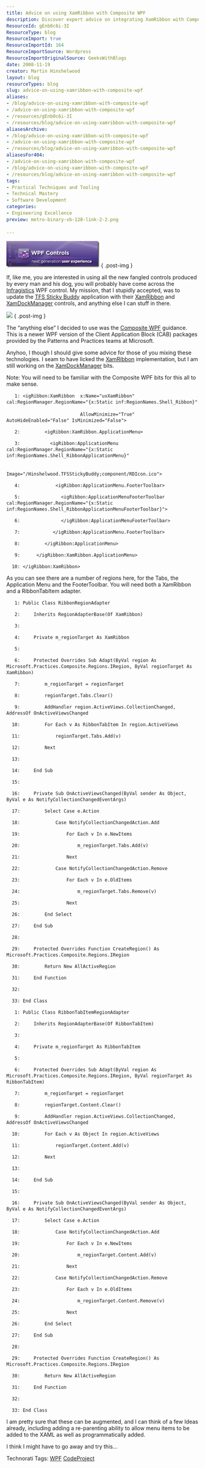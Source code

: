 ```yaml
---
title: Advice on using XamRibbon with Composite WPF
description: Discover expert advice on integrating XamRibbon with Composite WPF. Enhance your applications with practical tips and code examples from Martin Hinshelwood.
ResourceId: gEnb0c6i-3I
ResourceType: blog
ResourceImport: true
ResourceImportId: 164
ResourceImportSource: Wordpress
ResourceImportOriginalSource: GeeksWithBlogs
date: 2008-11-19
creator: Martin Hinshelwood
layout: blog
resourceTypes: blog
slug: advice-on-using-xamribbon-with-composite-wpf
aliases:
- /blog/advice-on-using-xamribbon-with-composite-wpf
- /advice-on-using-xamribbon-with-composite-wpf
- /resources/gEnb0c6i-3I
- /resources/blog/advice-on-using-xamribbon-with-composite-wpf
aliasesArchive:
- /blog/advice-on-using-xamribbon-with-composite-wpf
- /advice-on-using-xamribbon-with-composite-wpf
- /resources/blog/advice-on-using-xamribbon-with-composite-wpf
aliasesFor404:
- /advice-on-using-xamribbon-with-composite-wpf
- /blog/advice-on-using-xamribbon-with-composite-wpf
- /resources/blog/advice-on-using-xamribbon-with-composite-wpf
tags:
- Practical Techniques and Tooling
- Technical Mastery
- Software Development
categories:
- Engineering Excellence
preview: metro-binary-vb-128-link-2-2.png

---
```

[![image](images/AdviceonusingXamRibbonwithCompositeWPF_EBA6-image_thumb-1-1.png)](http://blog.hinshelwood.com/files/2011/05/GWB-WindowsLiveWriter-AdviceonusingXamRibbonwithCompositeWPF_EBA6-image_2.png)
{ .post-img }

If, like me, you are interested in using all the new fangled controls produced by every man and his dog, you will probably have come across the [Infragistics](http://infragistics.com) WPF control. My mission, that I stupidly accepted, was to update the [TFS Sticky Buddy](http://hinshelwood.com/TFSStickyBuddy.aspx) application with their [XamRibbon](http://www.infragistics.com/dotnet/netadvantage/wpf/xamRibbon.aspx) and [XamDockManager](http://www.infragistics.com/dotnet/netadvantage/wpf/xamdockmanager.aspx) controls, and anything else I can stuff in there.

![](images/pnp.gif)
{ .post-img }

The “anything else” I decided to use was the [Composite WPF](http://www.codeplex.com/CompositeWPF) guidance. This is a newer WPF version of the Client Application Block (CAB) packages provided by the Patterns and Practices teams at Microsoft.

Anyhoo, I though I should give some advice for those of you mixing these technologies. I seam to have licked the [XamRibbon](http://www.infragistics.com/dotnet/netadvantage/wpf/xamRibbon.aspx) implementation, but I am still working on the [XamDockManager](http://www.infragistics.com/dotnet/netadvantage/wpf/xamdockmanager.aspx) bits.

Note: You will need to be familiar with the Composite WPF bits for this all to make sense.

```
   1: <igRibbon:XamRibbon  x:Name="uxXamRibbon" cal:RegionManager.RegionName="{x:Static inf:RegionNames.Shell_Ribbon}"

                           AllowMinimize="True" AutoHideEnabled="False" IsMinimized="False">
```

```
   2:         <igRibbon:XamRibbon.ApplicationMenu>
```

```
   3:           <igRibbon:ApplicationMenu cal:RegionManager.RegionName="{x:Static inf:RegionNames.Shell_RibbonApplicationMenu}"

                                           Image="/Hinshelwood.TFSStickyBuddy;component/RDIcon.ico">
```

```
   4:             <igRibbon:ApplicationMenu.FooterToolbar>
```

```
   5:               <igRibbon:ApplicationMenuFooterToolbar cal:RegionManager.RegionName="{x:Static inf:RegionNames.Shell_RibbonApplicationMenuFooterToolbar}">
```

```
   6:               </igRibbon:ApplicationMenuFooterToolbar>
```

```
   7:            </igRibbon:ApplicationMenu.FooterToolbar>
```

```
   8:         </igRibbon:ApplicationMenu>
```

```
   9:      </igRibbon:XamRibbon.ApplicationMenu>
```

```
  10: </igRibbon:XamRibbon>
```

As you can see there are a number of regions here, for the Tabs, the Application Menu and the FooterToolbar. You will need both a XamRibbon and a RibbonTabItem adapter.

```
   1: Public Class RibbonRegionAdapter
```

```
   2:     Inherits RegionAdapterBase(Of XamRibbon)
```

```
   3:
```

```
   4:     Private m_regionTarget As XamRibbon
```

```
   5:
```

```
   6:     Protected Overrides Sub Adapt(ByVal region As Microsoft.Practices.Composite.Regions.IRegion, ByVal regionTarget As XamRibbon)
```

```
   7:         m_regionTarget = regionTarget
```

```
   8:         regionTarget.Tabs.Clear()
```

```
   9:         AddHandler region.ActiveViews.CollectionChanged, AddressOf OnActiveViewsChanged
```

```
  10:         For Each v As RibbonTabItem In region.ActiveViews
```

```
  11:             regionTarget.Tabs.Add(v)
```

```
  12:         Next
```

```
  13:
```

```
  14:     End Sub
```

```
  15:
```

```
  16:     Private Sub OnActiveViewsChanged(ByVal sender As Object, ByVal e As NotifyCollectionChangedEventArgs)
```

```
  17:         Select Case e.Action
```

```
  18:             Case NotifyCollectionChangedAction.Add
```

```
  19:                 For Each v In e.NewItems
```

```
  20:                     m_regionTarget.Tabs.Add(v)
```

```
  21:                 Next
```

```
  22:             Case NotifyCollectionChangedAction.Remove
```

```
  23:                 For Each v In e.OldItems
```

```
  24:                     m_regionTarget.Tabs.Remove(v)
```

```
  25:                 Next
```

```
  26:         End Select
```

```
  27:     End Sub
```

```
  28:
```

```
  29:     Protected Overrides Function CreateRegion() As Microsoft.Practices.Composite.Regions.IRegion
```

```
  30:         Return New AllActiveRegion
```

```
  31:     End Function
```

```
  32:
```

```
  33: End Class
```

```
   1: Public Class RibbonTabItemRegionAdapter
```

```
   2:     Inherits RegionAdapterBase(Of RibbonTabItem)
```

```
   3:
```

```
   4:     Private m_regionTarget As RibbonTabItem
```

```
   5:
```

```
   6:     Protected Overrides Sub Adapt(ByVal region As Microsoft.Practices.Composite.Regions.IRegion, ByVal regionTarget As RibbonTabItem)
```

```
   7:         m_regionTarget = regionTarget
```

```
   8:         regionTarget.Content.Clear()
```

```
   9:         AddHandler region.ActiveViews.CollectionChanged, AddressOf OnActiveViewsChanged
```

```
  10:         For Each v As Object In region.ActiveViews
```

```
  11:             regionTarget.Content.Add(v)
```

```
  12:         Next
```

```
  13:
```

```
  14:     End Sub
```

```
  15:
```

```
  16:     Private Sub OnActiveViewsChanged(ByVal sender As Object, ByVal e As NotifyCollectionChangedEventArgs)
```

```
  17:         Select Case e.Action
```

```
  18:             Case NotifyCollectionChangedAction.Add
```

```
  19:                 For Each v In e.NewItems
```

```
  20:                     m_regionTarget.Content.Add(v)
```

```
  21:                 Next
```

```
  22:             Case NotifyCollectionChangedAction.Remove
```

```
  23:                 For Each v In e.OldItems
```

```
  24:                     m_regionTarget.Content.Remove(v)
```

```
  25:                 Next
```

```
  26:         End Select
```

```
  27:     End Sub
```

```
  28:
```

```
  29:     Protected Overrides Function CreateRegion() As Microsoft.Practices.Composite.Regions.IRegion
```

```
  30:         Return New AllActiveRegion
```

```
  31:     End Function
```

```
  32:
```

```
  33: End Class
```

I am pretty sure that these can be augmented, and I can think of a few Ideas already, including adding a re-parenting ability to allow menu items to be added to the XAML as well as programmatically added.

I think I might have to go away and try this…

Technorati Tags: [WPF](http://technorati.com/tags/WPF) [CodeProject](http://technorati.com/tags/CodeProject)
